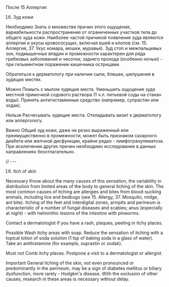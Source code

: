 После 15 Аллергия

16. Зуд кожи

Необходимо
Знать о множестве  причин этого ощущения, вариабельности распространения от ограниченных участков тела до общего зуда кожи. Наиболее частой причиной появления зуда являются аллергии и укусы кровососущих, включая вшей и клопов (см. 15. Аллергия, 37. Укус комара, мошки, муравья). Зуд стоп и межпальцевых зон, подмышечных впадин и промежности характерен для ряда грибковых заболеваний и чесотки; заднего прохода (особенно ночью) - при гельминтном поражении кишечника острицами.

Обратиться к дерматологу при наличии сыпи, бляшек, шелушения в зудящих местях.

Можно
Помыть с мылом зудящие места.
Уменьшить ощущение зуда местной примочкой содового раствора (1 ч.л. питьевой соды на стакан воды).
Принять антигистаминные средство (например, супрастин или зодак).

Нельзя
Расчесывать зудящие места.
Откладывать визит к дерматологу или аллергологу.

Важно
Общий зуд кожи, даже не резко выраженный или преимущественно в промежности, может быть признаком сахарного диабета или желчной дисфункции, крайне редко - лимфогранулематоза. При исключении других причин необходимо исследование в данных направлениях безотлагательно.

// ---

16. Itch of skin

Necessary
Know about the many causes of this sensation, the variability in distribution from limited areas of the body to general itching of the skin. The most common causes of itching are allergies and bites from blood-sucking animals, including lice and bedbugs (see 15. Allergy, 37. Mosquito, midge, ant bite). Itching of the feet and interdigital zones, armpits and perineum is characteristic of a number of fungal diseases and scabies; anus (especially at night) - with helminthic lesions of the intestine with pinworms.

Contact a dermatologist if you have a rash, plaques, peeling in itchy places.

Possible
Wash itchy areas with soap.
Reduce the sensation of itching with a topical lotion of soda solution (1 tsp of baking soda in a glass of water).
Take an antihistamine (for example, suprastin or zodak).

Must not
Comb itchy places.
Postpone a visit to a dermatologist or allergist.

Important
General itching of the skin, not even pronounced or predominantly in the perineum, may be a sign of diabetes mellitus or biliary dysfunction, more rarely - Hodgkin's disease. With the exclusion of other causes, research in these areas is necessary without delay.
